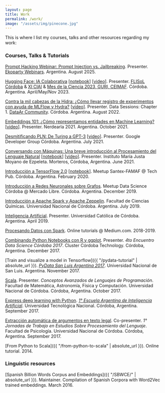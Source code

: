 ```yaml
---
layout: page
title: Work
permalink: /work/
image: "/assets/img/pinecone.jpg"
---
```


This is where I list my courses, talks and other resources regarding my work:

### Courses, Talks & Tutorials
<a name="#courses"></a>

[Prompt Hacking Webinar: Prompt Injection vs. Jailbreaking](https://www.youtube.com/watch?v=jVp4Rnj4wjw). Presenter. [Ekoparty Webinars](https://ekoparty.org/). Argentina. August 2025.

[Hugging Face: IA Colaborativa](https://huggingface.co/crscardellino/flisol-cba-martin-fierro)
[[notebook](https://huggingface.co/crscardellino/flisol-cba-martin-fierro/blob/main/flisol-cordoba-2023.ipynb)]
[[video](https://www.youtube.com/watch?v=lOr5nChMi18&t=3s)].
Presenter. [FLISoL Córdoba](https://cordoba.flisol.org.ar/) &
[XI CIAI](https://fcefyn.unc.edu.ar/facultad/secretarias/extension/prosecretaria-de-desarrollo-sostenible/xi-congreso-de-innovacion-ambiente-e-ingenieria/) &
[Mes de la Ciencia 2023, GURI, CEIMAF](https://www.instagram.com/famaf.ceimaf/?hl=en).
Córdoba. Argentina. April/May/Nov 2023.

[Contra la mil cabezas de la Hidra: ¿Cómo llevar registro de experimentos con ayuda de MLFlow y Hydra?](https://github.com/crscardellino/data-ar-mlflow-hydra)
[[video](https://www.youtube.com/watch?v=_fHMlNdp08w&t=5986s)].
Presenter. Data Sessions: Chapter 1. [DataAr Community](https://linktr.ee/dataarcommunity). Córdoba. Argentina. August 2022.

[Embeddings 101: ¿Cómo representamos entidades en Machine Learning?](https://docs.google.com/presentation/d/1bGA1W59WeVyzWv7BMpKMALyPui9XDjxUjfy2lk93lDI/edit?usp=sharing)
[[video](https://www.youtube.com/watch?v=_RvSQsV12fM)].
Presenter. Nerdearla 2021. Argentina. October 2021.

[Desmitificando PLN: De Turing a GPT-3](https://docs.google.com/presentation/d/1aMhYF-3WvDx7hRdqCi7zFJJFeVnZnoZoYqNE2WoHlKc/edit#slide=id.g62fc528f49_1_72)
[[video](https://www.youtube.com/watch?v=f-uOKtk2tS4)].
Presenter. Google Developer Group Córdoba.  Argentina. July 2021.

[Conversando con Máquinas: Una breve introducción al Procesamiento del Lenguaje
Natural](https://docs.google.com/presentation/d/1l5Kwxqf-rarM7D-R-LIukZ5qWp0xWHzJfP9sIKs71nw/edit?usp=sharing)
[[notebook](https://colab.research.google.com/drive/1WiV_UG8sfsgHijThCBNgFOVuOG0MOY1S?usp=sharing)]
[[video](https://www.youtube.com/watch?v=CPaC09_STo4)].
Presenter. Instituto María Justa Moyano de Ezpeleta. Morteros, Córdoba,
Argentina. June 2021.

[Introducción a TensorFlow 2.0](https://docs.google.com/presentation/d/1L_X5VFpHsvdsue43GHykYUObvYZk9MPrcrfI-klWIPE)
[[notebook](https://colab.research.google.com/drive/1l6X1YAC_kzxQdrGswL8DioQNKuYb54O1)].
Meetup Santex-FAMAF @ Tech Pub. Córdoba. Argentina. February 2020.

[Introducción a Redes Neuronales sobre Grafos](https://github.com/crscardellino/meetup-ds-cba-2019/).
Meetup Data Science Córdoba @ Mercado Libre. Córdoba. Argentina. December 2019.

[Introducción a Apache Spark y Apache
Zeppelin](https://docs.google.com/presentation/d/1lsDqZe5voPZ4o3-9pux2DCSedFatiqiJ_MWI39d2uF8).
Facultad de Ciencias Químicas. Universidad Nacional de Córdoba. Argentina. July 2019.

[Inteligencia
Artificial](https://docs.google.com/presentation/d/1HmQmdYz_e03ThS6dSkuOpjFhf8cfneSdTSR-CyQYmAI/edit?usp=sharing).
Presenter. Universidad Católica de Córdoba. Argentina. April 2019.

[Procesando Datos con
Spark](https://medium.com/@crscardellino/procesando-datos-con-spark-48539d38e437).
Online tutorials @ Medium.com. 2018-2019.

[Combinando Python Notebooks con R y
ggplot](https://github.com/crscardellino/MeetupDSCba2017).  Presenter. _4to
Encuentro Data Science Córdoba 2017_.  Cluster Córdoba Technology. Córdoba,
Argentina. December 2017.

[Train and visualize a model in Tensorflow]({{ "/pydata-tutorial" | absolute_url }}).
[_PyData San Luis Argentina 2017_](https://pydata.org/sanluis2017/).
Universidad Nacional de San Luis. Argentina. November 2017.

[Scala](https://docs.google.com/presentation/d/1ouNU1SjRn0sZq3NfBQJa7dPLtgsNCb7lVu5SK3RHTFo/edit?usp=sharing).
Presenter. _Conceptos Avanzados de Lenguajes de Programación_. Facultad de
Matemática, Astronomía, Física y Computación.  Universidad Nacional de Córdoba.
Córdoba, Argentina. October 2017.

[Express deep learning with
Python](https://github.com/PLN-FaMAF/DeepLearningEAIA).
[_1&deg; Escuela Argentina de Inteligencia
Artificial_](https://sites.google.com/view/eaia2017/). Universidad Tecnológica
Nacional. Córdoba, Argentina. September 2017.

[Extracción automática de argumentos en texto
legal](https://docs.google.com/presentation/d/1k2m4ZhgYlPLN7WbJenN40uzmm-a1UWBdVy_m6VRdz5o/edit?usp=sharing).
Co-presenter. _1&deg; Jornadas de Trabajo en Estudios Sobre Procesamiento del
Lenguaje_. Facultad de Psicología. Universidad Nacional de Córdoba. Córdoba,
Argentina. September 2017.

[From Python to Scala]({{ "/from-python-to-scala" | absolute_url }}). Online
tutorial. 2014.

### Linguistic resources
<a name="#resources"></a>

[Spanish Billion Words Corpus and Embeddings]({{ "/SBWCE/" | absolute_url }}).
Maintainer. Compilation of Spanish Corpora with Word2Vec trained embeddings.
March 2016.

